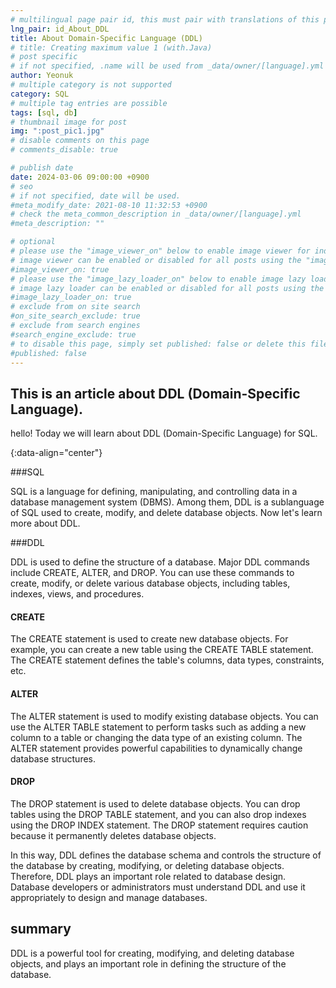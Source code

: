 ```yaml
---
# multilingual page pair id, this must pair with translations of this page. (This name must be unique)
lng_pair: id_About_DDL
title: About Domain-Specific Language (DDL)
# title: Creating maximum value 1 (with.Java)
# post specific
# if not specified, .name will be used from _data/owner/[language].yml
author: Yeonuk
# multiple category is not supported
category: SQL
# multiple tag entries are possible
tags: [sql, db]
# thumbnail image for post
img: ":post_pic1.jpg"
# disable comments on this page
# comments_disable: true

# publish date
date: 2024-03-06 09:00:00 +0900
# seo
# if not specified, date will be used.
#meta_modify_date: 2021-08-10 11:32:53 +0900
# check the meta_common_description in _data/owner/[language].yml
#meta_description: ""

# optional
# please use the "image_viewer_on" below to enable image viewer for individual pages or posts (_posts/ or [language]/_posts folders).
# image viewer can be enabled or disabled for all posts using the "image_viewer_posts: true" setting in _data/conf/main.yml.
#image_viewer_on: true
# please use the "image_lazy_loader_on" below to enable image lazy loader for individual pages or posts (_posts/ or [language]/_posts folders).
# image lazy loader can be enabled or disabled for all posts using the "image_lazy_loader_posts: true" setting in _data/conf/main.yml.
#image_lazy_loader_on: true
# exclude from on site search
#on_site_search_exclude: true
# exclude from search engines
#search_engine_exclude: true
# to disable this page, simply set published: false or delete this file
#published: false
---
```


<!-- outline-start -->

## This is an article about DDL (Domain-Specific Language).

hello! Today we will learn about DDL (Domain-Specific Language) for SQL.

{:data-align="center"}

<!-- outline-end -->

###SQL

SQL is a language for defining, manipulating, and controlling data in a database management system (DBMS). Among them, DDL is a sublanguage of SQL used to create, modify, and delete database objects. Now let's learn more about DDL.

###DDL

DDL is used to define the structure of a database. Major DDL commands include CREATE, ALTER, and DROP. You can use these commands to create, modify, or delete various database objects, including tables, indexes, views, and procedures.

#### CREATE

The CREATE statement is used to create new database objects. For example, you can create a new table using the CREATE TABLE statement. The CREATE statement defines the table's columns, data types, constraints, etc.

#### ALTER

The ALTER statement is used to modify existing database objects. You can use the ALTER TABLE statement to perform tasks such as adding a new column to a table or changing the data type of an existing column. The ALTER statement provides powerful capabilities to dynamically change database structures.

#### DROP

The DROP statement is used to delete database objects. You can drop tables using the DROP TABLE statement, and you can also drop indexes using the DROP INDEX statement. The DROP statement requires caution because it permanently deletes database objects.

In this way, DDL defines the database schema and controls the structure of the database by creating, modifying, or deleting database objects. Therefore, DDL plays an important role related to database design. Database developers or administrators must understand DDL and use it appropriately to design and manage databases.

## summary

DDL is a powerful tool for creating, modifying, and deleting database objects, and plays an important role in defining the structure of the database.
